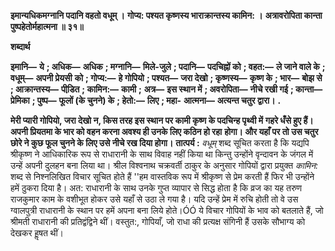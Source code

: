 **इमान्यधिकमग्नानि पदानि वहतो वधूम् ।** **गोप्य: पश्यत कृष्णस्य भाराक्रान्तस्य कामिन: ।** **अत्रावरोपिता कान्ता पुष्पहेतोर्महात्मना ॥ ३१॥** 

**शब्दार्थ** 

**इमानि—** **ये** **; अधिक—** **अधिक** **; मग्नानि—** **मिले-जुले** **; पदानि—** **पदचिह्नों को** **; वहत:—** **ले जाने वाले के** **; वधूम्—** **अपनी प्रेयसी** **को** **; गोप्य:—** **हे गोपियो** **; पश्यत—** **जरा देखो** **; कृष्णस्य—** **कृष्ण के** **; भार—** **बोझ से** **; आक्रान्तस्य—** **पीडि़त** **; कामिन:—** **कामी** **;** **अत्र—** **इस स्थान में** **; अवरोपिता—** **नीचे रखी गई** **; कान्ता—** **प्रेमिका** **; पुष्प—** **फूलों (के चुनने) के** **; हेतो:—** **लिए** **; महा-** **आत्मना—** **अत्यन्त चतुर द्वारा।** **.** 

**मेरी प्यारी गोपियो, जरा देखो न, किस तरह इस स्थान पर कामी कृष्ण के पदचिन्ह पृथ्वी में** **गहरे धँसे हुए हैं। अपनी प्रियतमा के भार को वहन करना अवश्य ही उनके लिए कठिन हो रहा** **होगा। और यहाँ पर तो उस चतुर छोरे ने कुछ फूल चुनने के लिए उसे नीचे रख दिया होगा।** **तात्पर्य :** *वधूम्* शब्द सूचित करता है कि यद्यपि श्रीकृष्ण ने आधिकारिक रूप से राधारानी के साथ विवाह नहीं किया था किन्तु उन्होंने वृन्दावन के जंगल में उन्हें अपनी दुलहन बना लिया था। श्रील विश्वनाथ चक्रवर्ती ठाकुर के अनुसार गोपियों द्वारा प्रयुक्त *कामिन:* शब्द से निश्नलिखित विचार सूचित होते हैं ''हम वास्तविक रूप में श्रीकृष्ण से प्रेम करती हैं फिर भी उन्होंने हमें ठुकरा दिया है। अत: राधारानी के साथ उनके गुप्त व्यापार से सिद्ध होता है कि व्रज का यह तरुण राजकुमार काम के वशीभूत होकर उसे यहाँ से उठा ले गया है। यदि उन्हें प्रेम में रुचि होती तो वे उस ग्वालपुत्री राधारानी के स्थान पर हमें अपना बना लिये होते।ÓÓ ये विचार गोपियों के भाव को बतलाते हैं, जो श्रीमती राधारानी की प्रतिद्वंद्विने थीं। वस्तुत:, गोपियाँ, जो राधा की प्रत्यक्ष संगिनी हैं उसके सौभाग्य को देखकर हॢषत थीं।  